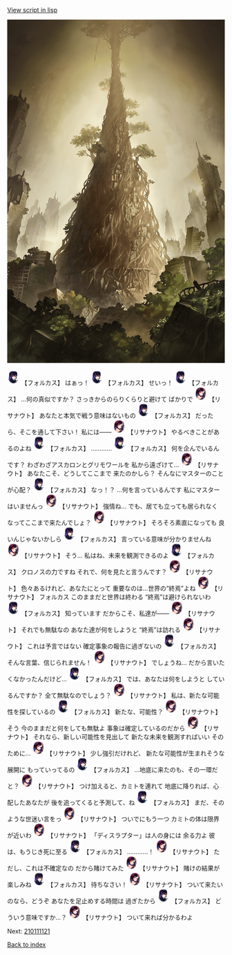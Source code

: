[View script in lisp](../scripts/210111110.txt)

![in_underground_world.png](../images/backgrounds/in_underground_world.png)

<img src="../images/units/5301811.png" alt="5301811.png" height="34"/>
【フォルカス】
はぁっ！

<img src="../images/units/5301811.png" alt="5301811.png" height="34"/>
【フォルカス】
せいっ！

<img src="../images/units/5301811.png" alt="5301811.png" height="34"/>
【フォルカス】
…何の真似ですか？
さっきからのらりくらりと避けて
ばかりで

<img src="../images/units/3203011.png" alt="3203011.png" height="34"/>
【リサナウト】
あなたと本気で戦う意味はないもの

<img src="../images/units/5301811.png" alt="5301811.png" height="34"/>
【フォルカス】
だったら、そこを通して下さい！
私には――

<img src="../images/units/3203011.png" alt="3203011.png" height="34"/>
【リサナウト】
やるべきことがあるのよね

<img src="../images/units/5301811.png" alt="5301811.png" height="34"/>
【フォルカス】
…………

<img src="../images/units/5301811.png" alt="5301811.png" height="34"/>
【フォルカス】
何を企んでいるんです？
わざわざアスカロンとグリモワールを
私から遠ざけて…

<img src="../images/units/3203011.png" alt="3203011.png" height="34"/>
【リサナウト】
あなたこそ、どうしてここまで
来たのかしら？
そんなにマスターのことが心配？

<img src="../images/units/5301811.png" alt="5301811.png" height="34"/>
【フォルカス】
なっ！？
…何を言っているんです
私にマスターはいませんっ

<img src="../images/units/3203011.png" alt="3203011.png" height="34"/>
【リサナウト】
強情ね…
でも、居ても立っても居られなく
なってここまで来たんでしょ？

<img src="../images/units/3203011.png" alt="3203011.png" height="34"/>
【リサナウト】
そろそろ素直になっても
良いんじゃないかしら

<img src="../images/units/5301811.png" alt="5301811.png" height="34"/>
【フォルカス】
言っている意味が分かりませんね

<img src="../images/units/3203011.png" alt="3203011.png" height="34"/>
【リサナウト】
そう…
私はね、未来を観測できるのよ

<img src="../images/units/5301811.png" alt="5301811.png" height="34"/>
【フォルカス】
クロノスの力ですね
それで、何を見たと言うんです？

<img src="../images/units/3203011.png" alt="3203011.png" height="34"/>
【リサナウト】
色々あるけれど、あなたにとって
重要なのは…世界の“終焉”よね

<img src="../images/units/3203011.png" alt="3203011.png" height="34"/>
【リサナウト】
フォルカス
このままだと世界は終わる
“終焉”は避けられないわ

<img src="../images/units/5301811.png" alt="5301811.png" height="34"/>
【フォルカス】
知っています
だからこそ、私達が――

<img src="../images/units/3203011.png" alt="3203011.png" height="34"/>
【リサナウト】
それでも無駄なの
あなた達が何をしようと
“終焉”は訪れる

<img src="../images/units/3203011.png" alt="3203011.png" height="34"/>
【リサナウト】
これは予言ではない
確定事象の報告に過ぎないの

<img src="../images/units/5301811.png" alt="5301811.png" height="34"/>
【フォルカス】
そんな言葉、信じられません！

<img src="../images/units/3203011.png" alt="3203011.png" height="34"/>
【リサナウト】
でしょうね…
だから言いたくなかったんだけど…

<img src="../images/units/5301811.png" alt="5301811.png" height="34"/>
【フォルカス】
では、あなたは何をしようと
しているんですか？
全て無駄なのでしょう？

<img src="../images/units/3203011.png" alt="3203011.png" height="34"/>
【リサナウト】
私は、新たな可能性を探しているの

<img src="../images/units/5301811.png" alt="5301811.png" height="34"/>
【フォルカス】
新たな、可能性？

<img src="../images/units/3203011.png" alt="3203011.png" height="34"/>
【リサナウト】
そう
今のままだと何をしても無駄よ
事象は確定しているのだから

<img src="../images/units/3203011.png" alt="3203011.png" height="34"/>
【リサナウト】
それなら、新しい可能性を見出して
新たな未来を観測すればいい
そのために…

<img src="../images/units/3203011.png" alt="3203011.png" height="34"/>
【リサナウト】
少し強引だけれど、
新たな可能性が生まれそうな展開に
もっていってるの

<img src="../images/units/5301811.png" alt="5301811.png" height="34"/>
【フォルカス】
…地底に来たのも、その一環だと？

<img src="../images/units/3203011.png" alt="3203011.png" height="34"/>
【リサナウト】
つけ加えると、カミトを連れて
地底に降りれば、心配したあなたが
後を追ってくると予測して、ね

<img src="../images/units/5301811.png" alt="5301811.png" height="34"/>
【フォルカス】
まだ、そのような世迷い言をっ

<img src="../images/units/3203011.png" alt="3203011.png" height="34"/>
【リサナウト】
ついでにもう一つ
カミトの体は限界が近いわ

<img src="../images/units/3203011.png" alt="3203011.png" height="34"/>
【リサナウト】
「ディスラプター」は人の身には
余る力よ
彼は、もうじき死に至る

<img src="../images/units/5301811.png" alt="5301811.png" height="34"/>
【フォルカス】
…………！

<img src="../images/units/3203011.png" alt="3203011.png" height="34"/>
【リサナウト】
ただし、これは不確定なの
だから賭けてみた

<img src="../images/units/3203011.png" alt="3203011.png" height="34"/>
【リサナウト】
賭けの結果が楽しみね

<img src="../images/units/5301811.png" alt="5301811.png" height="34"/>
【フォルカス】
待ちなさい！

<img src="../images/units/3203011.png" alt="3203011.png" height="34"/>
【リサナウト】
ついて来たいのなら、どうぞ
あなたを足止めする時間は
過ぎたから

<img src="../images/units/5301811.png" alt="5301811.png" height="34"/>
【フォルカス】
どういう意味ですか…？

<img src="../images/units/3203011.png" alt="3203011.png" height="34"/>
【リサナウト】
ついて来れば分かるわよ

Next: [210111121](210111121.md)

[Back to index](index.md)
